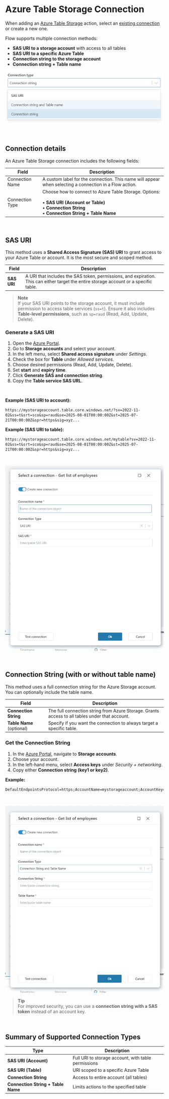 
# Azure Table Storage Connection

When adding an [Azure Table Storage](https://learn.microsoft.com/en-us/azure/storage/tables/table-storage-overview) action, select an [existing connection](../../workspaces/workspace-objects.md) or create a new one.

Flow supports multiple connection methods:
- **SAS URI to a storage account** with access to all tables
- **SAS URI to a specific Azure Table**
- **Connection string to the storage account**
- **Connection string + Table name**


![img](../../../../images/flow/connection-type-azure-tab.png)

<br/>

## Connection details

An Azure Table Storage connection includes the following fields:

| Field | Description |
|-------|-------------|
| Connection Name | A custom label for the connection. This name will appear when selecting a connection in a Flow action. |
| Connection Type | Choose how to connect to Azure Table Storage. Options:<br/><br/>• **SAS URI (Account or Table)**<br/>• **Connection String**<br/>• **Connection String + Table Name** |

<br/>

## SAS URI

This method uses a **Shared Access Signature (SAS) URI** to grant access to your Azure Table or account. It is the most secure and scoped method.

| Field | Description |
|-------|-------------|
| **SAS URI** | A URI that includes the SAS token, permissions, and expiration. This can either target the entire storage account or a specific table. |

> **Note**  
> If your SAS URI points to the storage account, it must include permission to access table services (`ss=t`). Ensure it also includes **Table-level permissions**, such as `sp=raud` (Read, Add, Update, Delete).

### Generate a SAS URI

1. Open the [Azure Portal](https://portal.azure.com).
2. Go to **Storage accounts** and select your account.
3. In the left menu, select **Shared access signature** under *Settings*.
4. Check the box for **Table** under *Allowed services*.
5. Choose desired permissions (Read, Add, Update, Delete).
6. Set **start** and **expiry time**.
7. Click **Generate SAS and connection string**.
8. Copy the **Table service SAS URL**.

<br/>

**Example (SAS URI to account):**  
```
https://mystorageaccount.table.core.windows.net/?sv=2022-11-02&ss=t&srt=sco&sp=raud&se=2025-08-01T00:00:00Z&st=2025-07-21T00:00:00Z&spr=https&sig=xyz...
```

**Example (SAS URI to table):**  
```
https://mystorageaccount.table.core.windows.net/mytable?sv=2022-11-02&ss=t&srt=sco&sp=raud&se=2025-08-01T00:00:00Z&st=2025-07-21T00:00:00Z&spr=https&sig=xyz...
```

<br/>

![Azure Table - SAS URI](../../../../images/flow/foreach-table-entity3.png)

<br/>

## Connection String (with or without table name)

This method uses a full connection string for the Azure Storage account. You can optionally include the table name.

| Field | Description |
|-------|-------------|
| **Connection String** | The full connection string from Azure Storage. Grants access to all tables under that account. |
| **Table Name** (optional) | Specify if you want the connection to always target a specific table. |

### Get the Connection String

1. In the [Azure Portal](https://portal.azure.com), navigate to **Storage accounts**.
2. Choose your account.
3. In the left-hand menu, select **Access keys** under *Security + networking*.
4. Copy either **Connection string (key1 or key2)**.

**Example:**
```
DefaultEndpointsProtocol=https;AccountName=mystorageaccount;AccountKey=abcd1234...;EndpointSuffix=core.windows.net
```

<br/>

![Azure Table - Connection String](../../../../images/flow/foreach-table-entity4.png)

> **Tip**  
> For improved security, you can use a **connection string with a SAS token** instead of an account key.

<br/>

## Summary of Supported Connection Types

| Type | Description |
|------|-------------|
| **SAS URI (Account)** | Full URI to storage account, with table permissions |
| **SAS URI (Table)** | URI scoped to a specific Azure Table |
| **Connection String** | Access to entire account (all tables) |
| **Connection String + Table Name** | Limits actions to the specified table |

